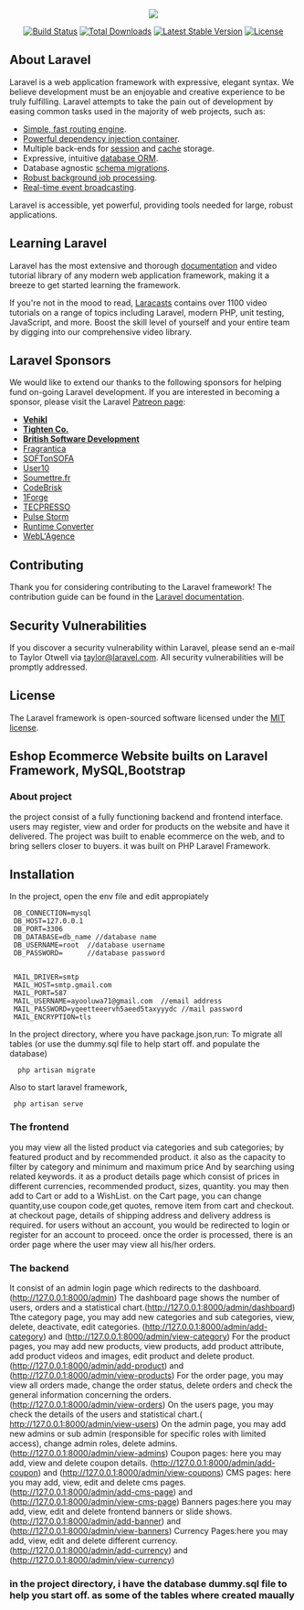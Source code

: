 <p align="center"><img src="https://laravel.com/assets/img/components/logo-laravel.svg"></p>

<p align="center">
<a href="https://travis-ci.org/laravel/framework"><img src="https://travis-ci.org/laravel/framework.svg" alt="Build Status"></a>
<a href="https://packagist.org/packages/laravel/framework"><img src="https://poser.pugx.org/laravel/framework/d/total.svg" alt="Total Downloads"></a>
<a href="https://packagist.org/packages/laravel/framework"><img src="https://poser.pugx.org/laravel/framework/v/stable.svg" alt="Latest Stable Version"></a>
<a href="https://packagist.org/packages/laravel/framework"><img src="https://poser.pugx.org/laravel/framework/license.svg" alt="License"></a>
</p>

## About Laravel

Laravel is a web application framework with expressive, elegant syntax. We believe development must be an enjoyable and creative experience to be truly fulfilling. Laravel attempts to take the pain out of development by easing common tasks used in the majority of web projects, such as:

- [Simple, fast routing engine](https://laravel.com/docs/routing).
- [Powerful dependency injection container](https://laravel.com/docs/container).
- Multiple back-ends for [session](https://laravel.com/docs/session) and [cache](https://laravel.com/docs/cache) storage.
- Expressive, intuitive [database ORM](https://laravel.com/docs/eloquent).
- Database agnostic [schema migrations](https://laravel.com/docs/migrations).
- [Robust background job processing](https://laravel.com/docs/queues).
- [Real-time event broadcasting](https://laravel.com/docs/broadcasting).

Laravel is accessible, yet powerful, providing tools needed for large, robust applications.

## Learning Laravel

Laravel has the most extensive and thorough [documentation](https://laravel.com/docs) and video tutorial library of any modern web application framework, making it a breeze to get started learning the framework.

If you're not in the mood to read, [Laracasts](https://laracasts.com) contains over 1100 video tutorials on a range of topics including Laravel, modern PHP, unit testing, JavaScript, and more. Boost the skill level of yourself and your entire team by digging into our comprehensive video library.

## Laravel Sponsors

We would like to extend our thanks to the following sponsors for helping fund on-going Laravel development. If you are interested in becoming a sponsor, please visit the Laravel [Patreon page](https://patreon.com/taylorotwell):

- **[Vehikl](https://vehikl.com/)**
- **[Tighten Co.](https://tighten.co)**
- **[British Software Development](https://www.britishsoftware.co)**
- [Fragrantica](https://www.fragrantica.com)
- [SOFTonSOFA](https://softonsofa.com/)
- [User10](https://user10.com)
- [Soumettre.fr](https://soumettre.fr/)
- [CodeBrisk](https://codebrisk.com)
- [1Forge](https://1forge.com)
- [TECPRESSO](https://tecpresso.co.jp/)
- [Pulse Storm](http://www.pulsestorm.net/)
- [Runtime Converter](http://runtimeconverter.com/)
- [WebL'Agence](https://weblagence.com/)

## Contributing

Thank you for considering contributing to the Laravel framework! The contribution guide can be found in the [Laravel documentation](https://laravel.com/docs/contributions).

## Security Vulnerabilities

If you discover a security vulnerability within Laravel, please send an e-mail to Taylor Otwell via [taylor@laravel.com](mailto:taylor@laravel.com). All security vulnerabilities will be promptly addressed.

## License

The Laravel framework is open-sourced software licensed under the [MIT license](https://opensource.org/licenses/MIT).

## Eshop Ecommerce Website builts on Laravel Framework, MySQL,Bootstrap ##

### About project ###
the project consist of a fully functioning backend and frontend interface. users may register, view and order for products on the website and have it delivered. The project was built to enable ecommerce on the web, and to bring sellers closer to buyers. it was built on PHP Laravel Framework.

## Installation

In the project, open the env file and edit appropiately

     DB_CONNECTION=mysql
     DB_HOST=127.0.0.1
     DB_PORT=3306
     DB_DATABASE=db_name //database name
     DB_USERNAME=root  //database username
     DB_PASSWORD=      //database password


     MAIL_DRIVER=smtp
     MAIL_HOST=smtp.gmail.com
     MAIL_PORT=587
     MAIL_USERNAME=ayooluwa71@gmail.com  //email address
     MAIL_PASSWORD=yqeetteeervh5aeed5taxyyydc //mail password
     MAIL_ENCRYPTION=tls

In the project directory, where you have package.json,run:
    To migrate all tables (or use the dummy.sql file to help start off. and populate the database)

      php artisan migrate

Also to start laravel framework,

	 php artisan serve


### The frontend ###

you may view all the listed product via categories and sub categories; by featured product and by recommended product. it also as the capacity to filter by category and minimum and maximum price And by searching using related keywords. it as a product details page which consist of prices in different currencies, recommended product, sizes, quantity. you may then add to Cart or add to a WishList. on the Cart page, you can change quantity,use coupon code,get quotes, remove item from cart and checkout. at checkout page, details of shipping address and delivery address is required. for users without an account, you would be redirected to login or register for an account to proceed. once the order is processed, there is an order page where the user may view all his/her orders. 

### The backend ###

It consist of an admin login page which redirects to the dashboard. (http://127.0.0.1:8000/admin)
The dashboard page shows the number of users, orders and a statistical chart.(http://127.0.0.1:8000/admin/dashboard)
Tthe category page, you may add new categories and sub categories, view, delete, deactivate, edit categories. (http://127.0.0.1:8000/admin/add-category) and (http://127.0.0.1:8000/admin/view-category)
For the product pages, you may add new products, view products, add product attribute, add product videos and images, edit product and delete product. (http://127.0.0.1:8000/admin/add-product) and (http://127.0.0.1:8000/admin/view-products)
For the order page, you may view all orders made, change the order status, delete orders and check the general information concerning the orders. (http://127.0.0.1:8000/admin/view-orders)
On the users page, you may check the details of the users and statistical chart.( http://127.0.0.1:8000/admin/view-users)
On the admin page, you may add new admins or sub admin (responsible for specific roles with limited access), change admin roles, delete admins. (http://127.0.0.1:8000/admin/view-admins)
Coupon pages: here you may add, view and delete coupon details. (http://127.0.0.1:8000/admin/add-coupon) and (http://127.0.0.1:8000/admin/view-coupons)
CMS pages: here you may add, view, edit and delete cms pages. (http://127.0.0.1:8000/admin/add-cms-page) and (http://127.0.0.1:8000/admin/view-cms-page)
Banners pages:here you may add, view, edit and delete frontend banners or slide shows. (http://127.0.0.1:8000/admin/add-banner) and (http://127.0.0.1:8000/admin/view-banners)
Currency Pages:here you may add, view, edit and delete different currency. (http://127.0.0.1:8000/admin/add-currency) and (http://127.0.0.1:8000/admin/view-currency)


### in the project directory, i have the database dummy.sql file to help you start off. as some of the tables where created maually ###